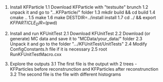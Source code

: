 1. Install KFParticle
    1.1 Download KFParticle with  "testsuite" brunch
    1.2 unpack it and go to "...KFParticle/" folder
    1.3 mkdir build && cd build
    1.4 cmake ..
    1.5 make
    1.6 make DESTDIR=../install install
    1.7 cd ../ && export $KFPARTICLE_DIR=$(pwd)

2. Install and run KFUnitTest
    2.1 Download KFUnitTest
    2.2 Download (or generate) MC data and save it to "MCData/your_data/" folder
    2.3 Unpack it and go to the folder ".../KFUnitTest/UnitTests"
    2.4 Modify ConfigConstants.h file if it is necessary
    2.5 root RunKFUnitTestMacro.cxx

3. Explore the outputs
    3.1 The first file is the output with 2 trees - KFParticles before reconstrunction and KFParticles after reconstrunction
    3.2 The second file is the file with different histograms
